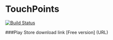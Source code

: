 # TouchPoints
[![Build Status](https://travis-ci.org/thatsankur/TouchPoints.svg?branch=master)](https://travis-ci.org/thatsankur/TouchPoints)

###Play Store download link
[Free version] (URL)
